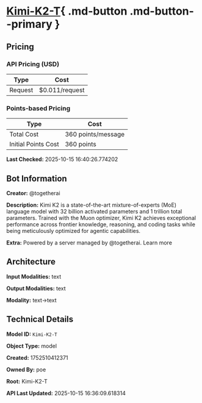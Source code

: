 # [Kimi-K2-T](https://poe.com/Kimi-K2-T){ .md-button .md-button--primary }

## Pricing

### API Pricing (USD)

| Type | Cost |
|------|------|
| Request | $0.011/request |

### Points-based Pricing

| Type | Cost |
|------|------|
| Total Cost | 360 points/message |
| Initial Points Cost | 360 points |

**Last Checked:** 2025-10-15 16:40:26.774202


## Bot Information

**Creator:** @togetherai

**Description:** Kimi K2 is a state-of-the-art mixture-of-experts (MoE) language model with 32 billion activated parameters and 1 trillion total parameters. Trained with the Muon optimizer, Kimi K2 achieves exceptional performance across frontier knowledge, reasoning, and coding tasks while being meticulously optimized for agentic capabilities.

**Extra:** Powered by a server managed by @togetherai. Learn more


## Architecture

**Input Modalities:** text

**Output Modalities:** text

**Modality:** text->text


## Technical Details

**Model ID:** `Kimi-K2-T`

**Object Type:** model

**Created:** 1752510412371

**Owned By:** poe

**Root:** Kimi-K2-T

**API Last Updated:** 2025-10-15 16:36:09.618314
